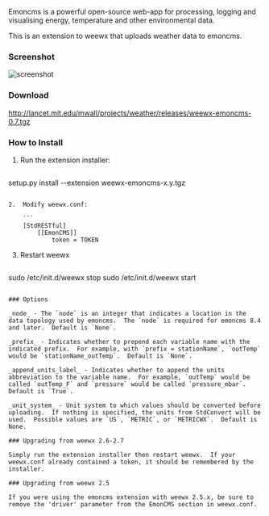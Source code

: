 Emoncms is a powerful open-source web-app for processing, logging and visualising energy, temperature and other environmental data.

This is an extension to weewx that uploads weather data to emoncms.

### Screenshot
![screenshot](http://lancet.mit.edu/mwall/projects/weather/weewx-on-emoncms.png)

### Download

http://lancet.mit.edu/mwall/projects/weather/releases/weewx-emoncms-0.7.tgz

### How to Install

1.  Run the extension installer:

    ```
setup.py install --extension weewx-emoncms-x.y.tgz
```

2.  Modify weewx.conf:

    ```
    [StdRESTful]
        [[EmonCMS]]
            token = TOKEN
```

3.  Restart weewx

    ```
sudo /etc/init.d/weewx stop
sudo /etc/init.d/weewx start
```

### Options

_node_ - The `node` is an integer that indicates a location in the data topology used by emoncms.  The `node` is required for emoncms 8.4 and later.  Default is `None`.

_prefix_ - Indicates whether to prepend each variable name with the indicated prefix.  For example, with `prefix = stationName`, `outTemp` would be `stationName_outTemp`.  Default is `None`.

_append_units_label_ - Indicates whether to append the units abbreviation to the variable name.  For example, `outTemp` would be called `outTemp_F` and `pressure` would be called `pressure_mbar`.  Default is `True`.

_unit_system_ - Unit system to which values should be converted before uploading.  If nothing is specified, the units from StdConvert will be used.  Possible values are `US`, `METRIC`, or `METRICWX`.  Default is None.

### Upgrading from weewx 2.6-2.7

Simply run the extension installer then restart weewx.  If your weewx.conf already contained a token, it should be remembered by the installer.

### Upgrading from weewx 2.5

If you were using the emoncms extension with weewx 2.5.x, be sure to remove the 'driver' parameter from the EmonCMS section in weewx.conf.